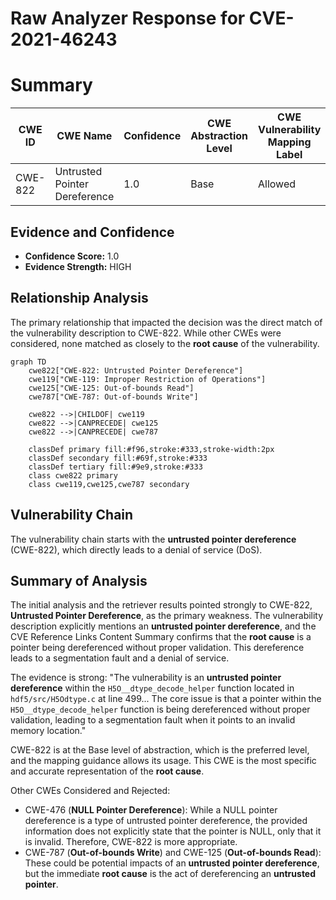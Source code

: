 # Raw Analyzer Response for CVE-2021-46243

# Summary
| CWE ID | CWE Name | Confidence | CWE Abstraction Level | CWE Vulnerability Mapping Label | CWE-Vulnerability Mapping Notes |
|---|---|---|---|---|---|
| CWE-822 | Untrusted Pointer Dereference | 1.0 | Base | Allowed | Primary CWE |

## Evidence and Confidence

*   **Confidence Score:** 1.0
*   **Evidence Strength:** HIGH

## Relationship Analysis
The primary relationship that impacted the decision was the direct match of the vulnerability description to CWE-822. While other CWEs were considered, none matched as closely to the **root cause** of the vulnerability.

```mermaid
graph TD
    cwe822["CWE-822: Untrusted Pointer Dereference"]
    cwe119["CWE-119: Improper Restriction of Operations"]
    cwe125["CWE-125: Out-of-bounds Read"]
    cwe787["CWE-787: Out-of-bounds Write"]

    cwe822 -->|CHILDOF| cwe119
    cwe822 -->|CANPRECEDE| cwe125
    cwe822 -->|CANPRECEDE| cwe787

    classDef primary fill:#f96,stroke:#333,stroke-width:2px
    classDef secondary fill:#69f,stroke:#333
    classDef tertiary fill:#9e9,stroke:#333
    class cwe822 primary
    class cwe119,cwe125,cwe787 secondary
```

## Vulnerability Chain
The vulnerability chain starts with the **untrusted pointer dereference** (CWE-822), which directly leads to a denial of service (DoS).

## Summary of Analysis
The initial analysis and the retriever results pointed strongly to CWE-822, **Untrusted Pointer Dereference**, as the primary weakness. The vulnerability description explicitly mentions an **untrusted pointer dereference**, and the CVE Reference Links Content Summary confirms that the **root cause** is a pointer being dereferenced without proper validation. This dereference leads to a segmentation fault and a denial of service.

The evidence is strong: "The vulnerability is an **untrusted pointer dereference** within the `H5O__dtype_decode_helper` function located in `hdf5/src/H5Odtype.c` at line 499... The core issue is that a pointer within the `H5O__dtype_decode_helper` function is being dereferenced without proper validation, leading to a segmentation fault when it points to an invalid memory location."

CWE-822 is at the Base level of abstraction, which is the preferred level, and the mapping guidance allows its usage. This CWE is the most specific and accurate representation of the **root cause**.

Other CWEs Considered and Rejected:

*   CWE-476 (**NULL Pointer Dereference**): While a NULL pointer dereference is a type of untrusted pointer dereference, the provided information does not explicitly state that the pointer is NULL, only that it is invalid. Therefore, CWE-822 is more appropriate.
*   CWE-787 (**Out-of-bounds Write**) and CWE-125 (**Out-of-bounds Read**): These could be potential impacts of an **untrusted pointer dereference**, but the immediate **root cause** is the act of dereferencing an **untrusted pointer**.